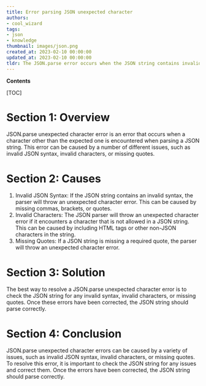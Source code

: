 ```yaml
---
title: Error parsing JSON unexpected character
authors:
- cool_wizard
tags:
- json
- knowledge
thumbnail: images/json.png
created_at: 2023-02-10 00:00:00
updated_at: 2023-02-10 00:00:00
tldr: The JSON.parse error occurs when the JSON string contains invalid characters or syntax.
---
```


**Contents**

[TOC]

# Section 1: Overview
JSON.parse unexpected character error is an error that occurs when a character other than the expected one is encountered when parsing a JSON string. This error can be caused by a number of different issues, such as invalid JSON syntax, invalid characters, or missing quotes. 

# Section 2: Causes
1. Invalid JSON Syntax: If the JSON string contains an invalid syntax, the parser will throw an unexpected character error. This can be caused by missing commas, brackets, or quotes.
2. Invalid Characters: The JSON parser will throw an unexpected character error if it encounters a character that is not allowed in a JSON string. This can be caused by including HTML tags or other non-JSON characters in the string.
3. Missing Quotes: If a JSON string is missing a required quote, the parser will throw an unexpected character error.

# Section 3: Solution
The best way to resolve a JSON.parse unexpected character error is to check the JSON string for any invalid syntax, invalid characters, or missing quotes. Once these errors have been corrected, the JSON string should parse correctly.

# Section 4: Conclusion
JSON.parse unexpected character errors can be caused by a variety of issues, such as invalid JSON syntax, invalid characters, or missing quotes. To resolve this error, it is important to check the JSON string for any issues and correct them. Once the errors have been corrected, the JSON string should parse correctly.
